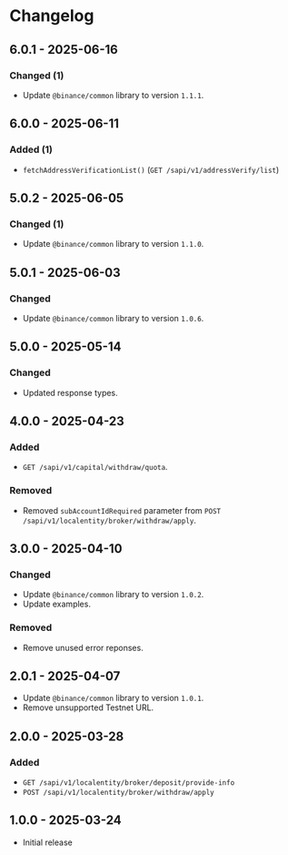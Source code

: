 # Changelog

## 6.0.1 - 2025-06-16

### Changed (1)

- Update `@binance/common` library to version `1.1.1`.

## 6.0.0 - 2025-06-11

### Added (1)

- `fetchAddressVerificationList()` (`GET /sapi/v1/addressVerify/list`)

## 5.0.2 - 2025-06-05

### Changed (1)

- Update `@binance/common` library to version `1.1.0`.

## 5.0.1 - 2025-06-03

### Changed

- Update `@binance/common` library to version `1.0.6`.

## 5.0.0 - 2025-05-14

### Changed

- Updated response types.

## 4.0.0 - 2025-04-23

### Added

- `GET /sapi/v1/capital/withdraw/quota`.

### Removed

- Removed `subAccountIdRequired` parameter from `POST /sapi/v1/localentity/broker/withdraw/apply`.

## 3.0.0 - 2025-04-10

### Changed

- Update `@binance/common` library to version `1.0.2`.
- Update examples.

### Removed

- Remove unused error reponses.

## 2.0.1 - 2025-04-07

- Update `@binance/common` library to version `1.0.1`.
- Remove unsupported Testnet URL.

## 2.0.0 - 2025-03-28

### Added

- `GET /sapi/v1/localentity/broker/deposit/provide-info`
- `POST /sapi/v1/localentity/broker/withdraw/apply`

## 1.0.0 - 2025-03-24

- Initial release

